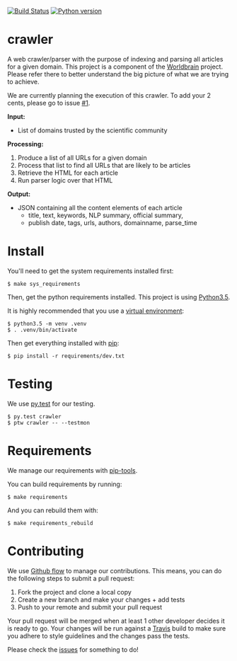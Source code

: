 [![Build Status](https://travis-ci.org/WorldBrain/crawler.svg?branch=master)](https://travis-ci.org/WorldBrain/crawler)
[![Python version](https://img.shields.io/badge/python-3.5-brightgreen.svg)](https://travis-ci.org/WorldBrain/crawler)

# crawler
A web crawler/parser with the purpose of indexing and parsing all articles for
a given domain. This project is a component of the [Worldbrain][wbrain] project.
Please refer there to better understand the big picture of what we are trying
to achieve.

We are currently planning the execution of this crawler. To add your 2 cents, please go to issue [#1][issue1].

**Input:**
  - List of domains trusted by the scientific community

**Processing:**
 1. Produce a list of all URLs for a given domain
 2. Process that list to find all URLs that are likely to be articles
 3. Retrieve the HTML for each article
 4. Run parser logic over that HTML

**Output:**
  - JSON containing all the content elements of each article
    - title, text, keywords, NLP summary, official summary,
    - publish date, tags, urls, authors, domainname, parse_time


# Install
You'll need to get the system requirements installed first:

```
$ make sys_requirements
```

Then, get the python requirements installed. This project is using [Python3.5][py35].

It is highly recommended that you use a [virtual environment][venv]:

```
$ python3.5 -m venv .venv
$ . .venv/bin/activate
```

Then get everything installed with [pip][pypip]:

```
$ pip install -r requirements/dev.txt
```

# Testing
We use [py.test][pytest] for our testing.

```
$ py.test crawler
$ ptw crawler -- --testmon
```

# Requirements
We manage our requirements with [pip-tools][ptools].

You can build requirements by running:

```
$ make requirements
```

And you can rebuild them with:

```
$ make requirements_rebuild
```

# Contributing
We use [Github flow][flow] to manage our contributions. This means, you
can do the following steps to submit a pull request:

  1. Fork the project and clone a local copy
  2. Create a new branch and make your changes + add tests
  3. Push to your remote and submit your pull request

Your pull request will be merged when at least 1 other developer decides it is
ready to go. Your changes will be run against a [Travis][travis] build to make
sure you adhere to style guidelines and the changes pass the tests.

Please check the [issues][issues] for something to do!

[pytest]: http://pytest.org/latest/
[venv]: https://docs.python.org/3/library/venv.html
[pypip]: https://pip.pypa.io/en/stable/
[py35]: https://www.python.org/download/releases/3.3.5/
[ptools]: https://github.com/nvie/pip-tools
[flow]: https://guides.github.com/introduction/flow/
[travis]: https://guides.github.com/introduction/flow/
[issues]: https://github.com/WorldBrain/crawler/issues
[wbrain]: https://github.com/WorldBrain/Webmarks
[issue1]: https://github.com/WorldBrain/crawler/issues/1
